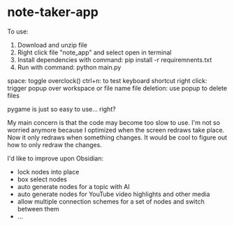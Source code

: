 # note-taker-app

To use:
1. Download and unzip file
2. Right click file "note_app" and select open in terminal
3. Install dependencies with command: pip install -r requiremnents.txt
4. Run with command: python main.py

space: toggle overclock()
ctrl+n: to test keyboard shortcut 
right click: trigger popup over workspace or file name
file deletion: use popup to delete files 

pygame is just so easy to use... right?

My main concern is that the code may become too slow to use. 
I'm not so worried anymore because I optimized when the screen redraws take place. Now it only redraws when something changes. It would be cool to figure out how to only redraw the changes.

I'd like to improve upon Obsidian:
- lock nodes into place
- box select nodes
- auto generate nodes for a topic with AI
- auto generate nodes for YouTube video highlights and other media
- allow multiple connection schemes for a set of nodes and switch between them
- ...
